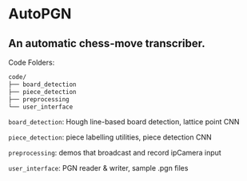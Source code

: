 # AutoPGN
## An automatic chess-move transcriber.

Code Folders:

```bash
code/
├── board_detection
├── piece_detection
├── preprocessing
└── user_interface
```

`board_detection`: Hough line-based board detection, lattice point CNN

`piece_detection`: piece labelling utilities, piece detection CNN

`preprocessing`: demos that broadcast and record ipCamera input

`user_interface`: PGN reader & writer, sample .pgn files
